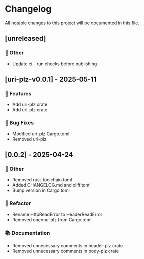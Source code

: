 # Changelog

All notable changes to this project will be documented in this file.

## [unreleased]

### 💼 Other

- Update ci - run checks before publishing

## [uri-plz-v0.0.1] - 2025-05-11

### 🚀 Features

- Add uri-plz crate
- Add uri-plz crate

### 🐛 Bug Fixes

- Modified uri-plz Cargo.toml
- Removed uri-plz

## [0.0.2] - 2025-04-24

### 💼 Other

- Removed rust-toolchain.toml
- Added CHANGELOG.md and cliff.toml
- Bump version in Cargo.toml

### 🚜 Refactor

- Rename HttpReadError to HeaderReadError
- Removed oneone-plz from Cargo.toml

### 📚 Documentation

- Removed unnecessary comments in header-plz crate
- Removed unnecessary comments in body-plz crate

<!-- generated by git-cliff -->
